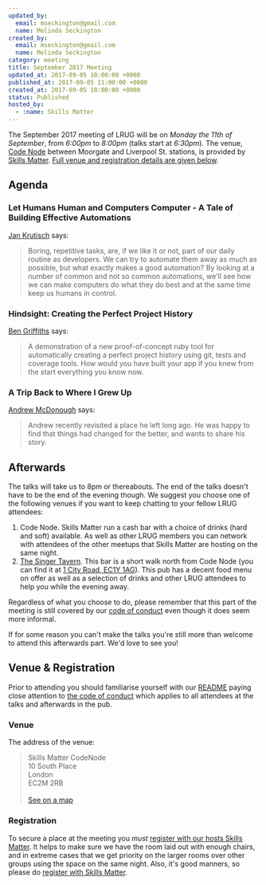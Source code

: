 ```yaml
---
updated_by:
  email: mseckington@gmail.com
  name: Melinda Seckington
created_by:
  email: mseckington@gmail.com
  name: Melinda Seckington
category: meeting
title: September 2017 Meeting
updated_at: 2017-09-05 10:00:00 +0000
published_at: 2017-09-05 11:00:00 +0000
created_at: 2017-09-05 10:00:00 +0000
status: Published
hosted_by:
  - :name: Skills Matter
---
```


The September 2017 meeting of LRUG will be on *Monday the 11th of September*,
from _6:00pm_ to _8:00pm_ (talks start at _6:30pm_).  The venue, [Code
Node](https://skillsmatter.com/locations/264-skills-matter-codenode) between
Moorgate and Liverpool St. stations, is provided by [Skills
Matter](http://www.skillsmatter.com).  [Full venue and registration details are
given below](#september17registration).

Agenda
------

### Let Humans Human and Computers Computer - A Tale of Building Effective Automations

[Jan Krutisch](https://twitter.com/halfbyte) says:

> Boring, repetitive tasks, are, if we like it or not, part of our daily
> routine as developers. We can try to automate them away as much as
> possible, but what exactly makes a good automation? By looking at a
> number of common and not so common automations, we'll see how we can
> make computers do what they do best and at the same time keep us humans
> in control.


### Hindsight: Creating the Perfect Project History

[Ben Griffiths](https://twitter.com/beng) says:

> A demonstration of a new proof-of-concept ruby tool for automatically
> creating a perfect project history using git, tests and coverage
> tools. How would you have built your app if you knew from the start
> everything you know now.


### A Trip Back to Where I Grew Up

[Andrew McDonough](https://twitter.com/andrewmcdonough) says:

> Andrew recently revisited a place he left long ago. He was happy to
> find that things had changed for the better, and wants to share his
> story.


Afterwards
----------

The talks will take us to 8pm or thereabouts.  The end of the talks doesn't
have to be the end of the evening though.  We suggest you choose one of
the following venues if you want to keep chatting to your fellow LRUG
attendees:

1. Code Node.  Skills Matter run a cash bar with a
   choice of drinks (hard and soft) available.  As well as other LRUG members
   you can network with attendees of the other meetups that Skills Matter are
   hosting on the same night.
2. [The Singer Tavern](http://singertavern.com/).  This bar is a short walk
   north from Code Node (you can find it at [1 City Road, EC1Y
   1AG](https://goo.gl/maps/w9kPu)).  This pub has a decent food menu on offer
   as well as a selection of drinks and other LRUG attendees to help you
   while the evening away.

Regardless of what you choose to do, please remember that this part of the
meeting is still covered by our [code of
conduct](http://readme.lrug.org/#code-of-conduct) even though it does seem more
informal.

If for some reason you can't make the talks you're still more than welcome to
attend this afterwards part.  We'd love to see you!

Venue & Registration <a name="september17registration">&nbsp;</a>
-----------------------------------------------------------

Prior to attending you should familiarise yourself with our
[README](http://readme.lrug.org/) paying close attention to [the code of
conduct](http://readme.lrug.org/#code-of-conduct) which applies to
all attendees at the talks and afterwards in the pub.

### Venue

The address of the venue:

> Skills Matter CodeNode<br/>10 South Place<br/>London<br/>EC2M 2RB<br/><br/>[See on a map](https://goo.gl/maps/ONJT4)

### Registration

To secure a place at the meeting you *must* [register with our hosts
Skills Matter][skills-matter-event].  It helps to
make sure we have the room laid out with enough chairs, and in extreme cases
that we get priority on the larger rooms over other groups using the space on
the same night.  Also, it's good manners, so please do [register with Skills
Matter][skills-matter-event].


[skills-matter-event]: https://skillsmatter.com/meetups/9927-lrug-september

